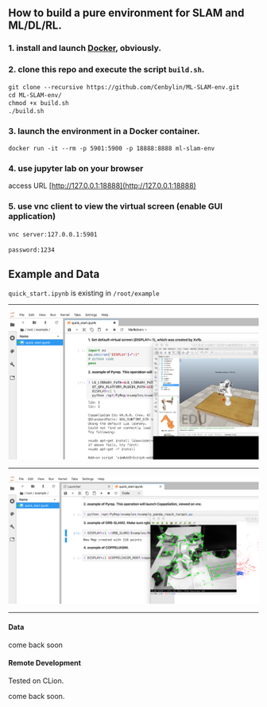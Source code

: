 ## How to build a pure environment for SLAM and ML/DL/RL.

### 1. install and launch [Docker](www.docker.com), obviously.

### 2. clone this repo and execute the script `build.sh`.

```shell
git clone --recursive https://github.com/Cenbylin/ML-SLAM-env.git
cd ML-SLAM-env/
chmod +x build.sh
./build.sh
```

### 3. launch the environment in a Docker container.

```shell
docker run -it --rm -p 5901:5900 -p 18888:8888 ml-slam-env
```

### 4. use jupyter lab on your browser

access URL [http://127.0.0.1:18888](http://127.0.0.1:18888)

### 5. use vnc client to view the virtual screen (enable GUI application)

`vnc server:127.0.0.1:5901` 

`password:1234` 

## Example and Data

`quick_start.ipynb` is existing in `/root/example`

------

![jupyter_lab_run](./images/jupyter_lab_run.png)

------

![jupyter_lab_run](./images/jupyter_lab_run2.png)

------

#### Data

come back soon

#### Remote Development

Tested on CLion.

come back soon.
